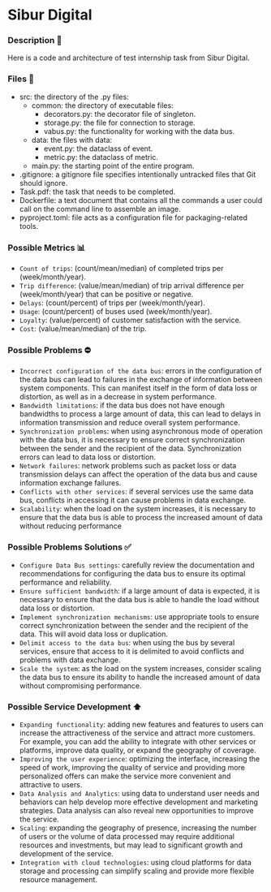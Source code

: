 # Sibur Digital

### Description 📝

Here is a code and architecture of test internship task from Sibur Digital.

### Files 📁

- src: the directory of the .py files:
  - common: the directory of executable files:
    - decorators.py: the decorator file of singleton.
    - storage.py: the file for connection to storage.
    - vabus.py: the functionality for working with the data bus.
  - data: the files with data:
    - event.py: the dataclass of event.
    - metric.py: the dataclass of metric.
  - main.py: the starting point of the entire program.
- .gitignore: a gitignore file specifies intentionally untracked files that Git should ignore.
- Task.pdf: the task that needs to be completed.
- Dockerfile: a text document that contains all the commands a user could call on the command line to assemble an image.
- pyproject.toml: file acts as a configuration file for packaging-related tools.

### Possible Metrics 📊

- `Count of trips`: (count/mean/median) of completed trips per (week/month/year).
- `Trip difference`: (value/mean/median) of trip arrival difference per (week/month/year) that can be positive or negative.
- `Delays`: (count/percent) of trips per (week/month/year).
- `Usage`: (count/percent) of buses used (week/month/year).
- `Loyalty`: (value/percent) of customer satisfaction with the service.
- `Cost`: (value/mean/median) of the trip.

### Possible Problems ⛔️

- `Incorrect configuration of the data bus`: errors in the configuration of the data bus can lead to failures in the exchange of information between system components. This can manifest itself in the form of data loss or distortion, as well as in a decrease in system performance.
- `Bandwidth limitations`: if the data bus does not have enough bandwidths to process a large amount of data, this can lead to delays in information transmission and reduce overall system performance.
- `Synchronization problems`: when using asynchronous mode of operation with the data bus, it is necessary to ensure correct synchronization between the sender and the recipient of the data. Synchronization errors can lead to data loss or distortion.
- `Network failures`: network problems such as packet loss or data transmission delays can affect the operation of the data bus and cause information exchange failures.
- `Conflicts with other services`: if several services use the same data bus, conflicts in accessing it can cause problems in data exchange.
- `Scalability`: when the load on the system increases, it is necessary to ensure that the data bus is able to process the increased amount of data without reducing performance

### Possible Problems Solutions ✅

- `Configure Data Bus settings`: carefully review the documentation and recommendations for configuring the data bus to ensure its optimal performance and reliability.
- `Ensure sufficient bandwidth`: if a large amount of data is expected, it is necessary to ensure that the data bus is able to handle the load without data loss or distortion.
- `Implement synchronization mechanisms`: use appropriate tools to ensure correct synchronization between the sender and the recipient of the data. This will avoid data loss or duplication.
- `Delimit access to the data bus`: when using the bus by several services, ensure that access to it is delimited to avoid conflicts and problems with data exchange.
- `Scale the system`: as the load on the system increases, consider scaling the data bus to ensure its ability to handle the increased amount of data without compromising performance.

### Possible Service Development ⬆️
- `Expanding functionality`: adding new features and features to users can increase the attractiveness of the service and attract more customers. For example, you can add the ability to integrate with other services or platforms, improve data quality, or expand the geography of coverage.
- `Improving the user experience`: optimizing the interface, increasing the speed of work, improving the quality of service and providing more personalized offers can make the service more convenient and attractive to users.
- `Data Analysis and Analytics`: using data to understand user needs and behaviors can help develop more effective development and marketing strategies. Data analysis can also reveal new opportunities to improve the service.
- `Scaling`: expanding the geography of presence, increasing the number of users or the volume of data processed may require additional resources and investments, but may lead to significant growth and development of the service.
- `Integration with cloud technologies`: using cloud platforms for data storage and processing can simplify scaling and provide more flexible resource management.
